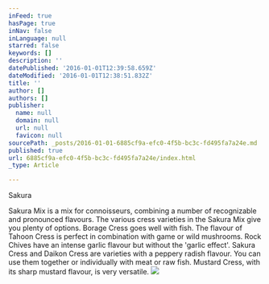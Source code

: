 ```yaml
---
inFeed: true
hasPage: true
inNav: false
inLanguage: null
starred: false
keywords: []
description: ''
datePublished: '2016-01-01T12:39:58.659Z'
dateModified: '2016-01-01T12:38:51.832Z'
title: ''
author: []
authors: []
publisher:
  name: null
  domain: null
  url: null
  favicon: null
sourcePath: _posts/2016-01-01-6885cf9a-efc0-4f5b-bc3c-fd495fa7a24e.md
published: true
url: 6885cf9a-efc0-4f5b-bc3c-fd495fa7a24e/index.html
_type: Article

---
```

Sakura

Sakura Mix is a mix for connoisseurs, combining a number of recognizable and pronounced flavours. The various cress varieties in the Sakura Mix give you plenty of options. Borage Cress goes well with fish. The flavour of Tahoon Cress is perfect in combination with game or wild mushrooms. Rock Chives have an intense garlic flavour but without the 'garlic effect'. Sakura Cress and Daikon Cress are varieties with a peppery radish flavour. You can use them together or individually with meat or raw fish. Mustard Cress, with its sharp mustard flavour, is very versatile.
![](https://the-grid-user-content.s3-us-west-2.amazonaws.com/afdc0d81-e0c9-40b1-b6fc-b3db1ec24daa.jpg)